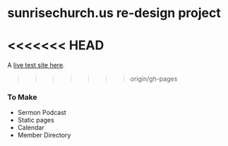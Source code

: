 # sunrisechurch.us re-design project

<<<<<<< HEAD
=======
A <a href="http://whaleen.github.io/sunrisechurch.us/">live test site here</a>.

>>>>>>> origin/gh-pages
### To Make

- Sermon Podcast
- Static pages
- Calendar
- Member Directory
